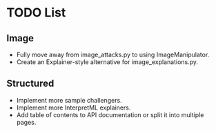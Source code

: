 # TODO List

## Image
 
 * Fully move away from image_attacks.py to using ImageManipulator.
 * Create an Explainer-style alternative for image_explanations.py.

## Structured

 * Implement more sample challengers.
 * Implement more InterpretML explainers.
 * Add table of contents to API documentation or split it into multiple pages.
